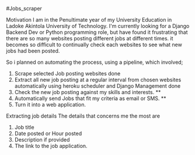 #Jobs_scraper


Motivation
I am in the Penultimate year of my University Education in Ladoke Akintola University of Technology.
I'm currently looking for a Django Backend Dev or Python programming role, but have found it frustrating that there are so many websites posting different jobs at different times. it becomes so difficult to continually check each websites to see what new jobs had been posted.

So i planned on automating the process, using a pipeline, which involved;
1. Scrape selected Job posting websites             done
2. Extract all new job posting at a regular interval from chosen websites automatically using heroku scheduler and Django Management         done
3. Check the new job posting against my skills and interests.       **
4. Automatically send Jobs that fit my criteria as email or SMS.	**
5. Turn it into a web application.

Extracting job details
The details that concerns me the most are
1. Job title
2. Date posted or Hour posted
3. Description if provided
4. The link to the job application.


